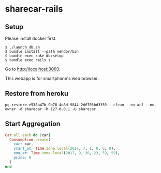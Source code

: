 # sharecar-rails

## Setup

Please install docker first.

```shell-session
$ ./launch_db.sh
$ bundle install --path vendor/bin
$ bundle exec rake db:setup
$ bundle exec rails s
```

Go to [http://localhost:3000](http://localhost:3000).

This webapp is for smartphone's web browser.

## Restore from heroku

```shell-session
pg_restore e538a47b-9b70-4e8d-9844-2d6706bd3330 --clean --no-acl --no-owner -d sharecar -h 127.0.0.1 -U sharecar
```

## Start Aggregation

```ruby
Car.all.each do |car|
  Consumption.create(
    car: car,
    start_at: Time.zone.local(2017, 7, 1, 0, 0, 0),
    end_at: Time.zone.local(2017, 9, 30, 23, 59, 59),
    price: 0
  )
end
```